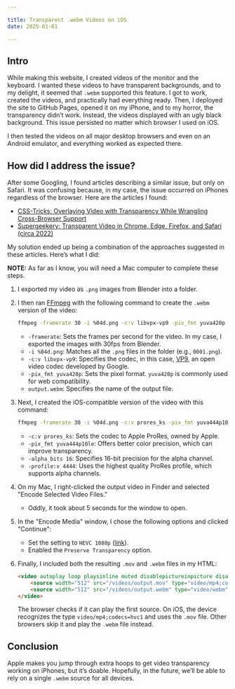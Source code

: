 ```yaml
---

title: Transparent .webm Videos on iOS  
date: 2025-01-01  

---
```


## Intro

While making this website, I created videos of the monitor and the keyboard. I wanted these videos to have transparent backgrounds, and to my delight, it seemed that `.webm` supported this feature. I got to work, created the videos, and practically had everything ready. Then, I deployed the site to GitHub Pages, opened it on my iPhone, and to my horror, the transparency didn’t work. Instead, the videos displayed with an ugly black background. This issue persisted no matter which browser I used on iOS.  

I then tested the videos on all major desktop browsers and even on an Android emulator, and everything worked as expected there.  

## How did I address the issue?

After some Googling, I found articles describing a similar issue, but only on Safari. It was confusing because, in my case, the issue occurred on iPhones regardless of the browser. Here are the articles I found:  

- [CSS-Tricks: Overlaying Video with Transparency While Wrangling Cross-Browser Support](https://css-tricks.com/overlaying-video-with-transparency-while-wrangling-cross-browser-support/)  
- [Supergeekery: Transparent Video in Chrome, Edge, Firefox, and Safari (circa 2022)](https://supergeekery.com/blog/transparent-video-in-chrome-edge-firefox-and-safari-circa-2022)  

My solution ended up being a combination of the approaches suggested in these articles. Here’s what I did:  

**NOTE:** As far as I know, you will need a Mac computer to complete these steps.  

1. I exported my video as `.png` images from Blender into a folder.  
2. I then ran [FFmpeg](https://www.ffmpeg.org/) with the following command to create the `.webm` version of the video:  

   ```bash
   ffmpeg -framerate 30 -i %04d.png -c:v libvpx-vp9 -pix_fmt yuva420p output.webm
   ```  

   - `-framerate`: Sets the frames per second for the video. In my case, I exported the images with 30fps from Blender.  
   - `-i %04d.png`: Matches all the `.png` files in the folder (e.g., `0001.png`).  
   - `-c:v libvpx-vp9`: Specifies the codec, in this case, [VP9](https://en.wikipedia.org/wiki/VP9), an open video codec developed by Google.  
   - `-pix_fmt yuva420p`: Sets the pixel format. `yuva420p` is commonly used for web compatibility.  
   - `output.webm`: Specifies the name of the output file.  

3. Next, I created the iOS-compatible version of the video with this command:  

   ```bash
   ffmpeg -framerate 30 -i %04d.png -c:v prores_ks -pix_fmt yuva444p10le -alpha_bits 16 -profile:v 4444 -f mov output.mov
   ```  

   - `-c:v prores_ks`: Sets the codec to Apple ProRes, owned by Apple.  
   - `-pix_fmt yuva444p10le`: Offers better color precision, which can improve transparency.  
   - `-alpha_bits 16`: Specifies 16-bit precision for the alpha channel.  
   - `-profile:v 4444`: Uses the highest quality ProRes profile, which supports alpha channels.  

4. On my Mac, I right-clicked the output video in Finder and selected "Encode Selected Video Files."  
   - Oddly, it took about 5 seconds for the window to open.  

5. In the "Encode Media" window, I chose the following options and clicked "Continue":  
   - Set the setting to `HEVC 1080p` ([link](https://en.wikipedia.org/wiki/HEVC)).  
   - Enabled the `Preserve Transparency` option.  

6. Finally, I included both the resulting `.mov` and `.webm` files in my HTML:  

   ```html
   <video autoplay loop playsinline muted disablepictureinpicture disableremoteplayback poster="/pictures/output.png">
       <source width="512" src="/videos/output.mov" type="video/mp4;codecs=hvc1" />
       <source width="512" src="/videos/output.webm" type="video/webm" />
   </video>
   ```  

   The browser checks if it can play the first source. On iOS, the device recognizes the type `video/mp4;codecs=hvc1` and uses the `.mov` file. Other browsers skip it and play the `.webm` file instead.  

## Conclusion

Apple makes you jump through extra hoops to get video transparency working on iPhones, but it’s doable. Hopefully, in the future, we’ll be able to rely on a single `.webm` source for all devices.  